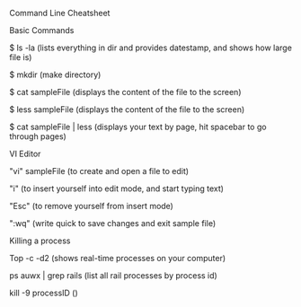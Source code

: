 Command Line Cheatsheet

Basic Commands

$ ls -la (lists everything in dir and provides datestamp, and shows how large file is)

$ mkdir (make directory)

$ cat sampleFile (displays the content of the file to the screen)

$ less sampleFile (displays the content of the file to the screen)

$ cat sampleFile | less (displays your text by page, hit spacebar to go through pages)



VI Editor

"vi" sampleFile (to create and open a file to edit)

"i" (to insert yourself into edit mode, and start typing text)

"Esc" (to remove yourself from insert mode)

":wq" (write quick to save changes and exit sample file)



Killing a process

Top -c -d2 (shows real-time processes on your computer)

ps auwx | grep rails (list all rail processes by process id)

kill -9 processID ()